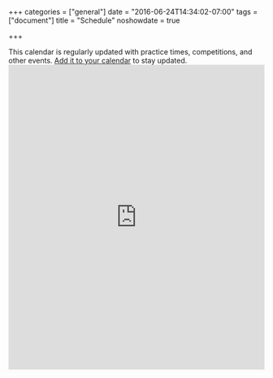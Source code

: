 +++
categories = ["general"]
date = "2016-06-24T14:34:02-07:00"
tags = ["document"]
title = "Schedule"
noshowdate = true

+++

<div class="alert alert-info" role="alert">This calendar is regularly updated with practice times, competitions, and other events. <a href="../add-calendar" class="alert-link">Add it to your calendar</a> to stay updated.</div>
<iframe src="https://calendar.google.com/calendar/embed?showTitle=0&amp;showPrint=0&amp;showCalendars=0&amp;height=600&amp;wkst=1&amp;bgcolor=%23FFFFFF&amp;src=eub272o1l4u2jvmm9grh0bv074%40group.calendar.google.com&amp;color=%232952A3&amp;ctz=America%2FNew_York" style="border-width:0" width="100%" height="600" frameborder="0" scrolling="no"></iframe>
